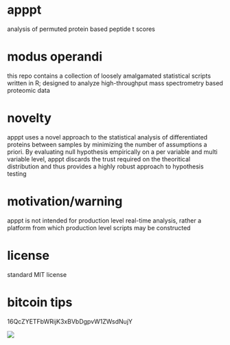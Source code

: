 apppt
=====
analysis of permuted protein based peptide t scores


modus operandi
=====================
this repo contains a collection of loosely amalgamated statistical scripts written in R; designed to analyze high-throughput mass spectrometry based proteomic data

novelty
=====================
apppt uses a novel approach to the statistical analysis of differentiated proteins between samples by minimizing the number of assumptions a priori. By evaluating null hypothesis empirically on a per variable and multi variable level, apppt discards the trust required on the theoritical distribution and thus provides a highly robust approach to hypothesis testing

motivation/warning
=====================
apppt is not intended for production level real-time analysis, rather a platform from which production level scripts may be constructed


license
=====================
standard MIT license

bitcoin tips
=====================
16QcZYETFbWRijK3xBVbDgpvW1ZWsdNujY

![](http://i.imgur.com/0YvZ6sA.png)
